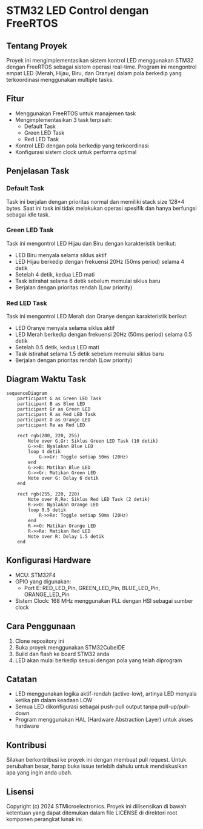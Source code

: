 # STM32 LED Control dengan FreeRTOS

## Tentang Proyek
Proyek ini mengimplementasikan sistem kontrol LED menggunakan STM32 dengan FreeRTOS sebagai sistem operasi real-time. Program ini mengontrol empat LED (Merah, Hijau, Biru, dan Oranye) dalam pola berkedip yang terkoordinasi menggunakan multiple tasks.

## Fitur
- Menggunakan FreeRTOS untuk manajemen task
- Mengimplementasikan 3 task terpisah:
  - Default Task
  - Green LED Task
  - Red LED Task
- Kontrol LED dengan pola berkedip yang terkoordinasi
- Konfigurasi sistem clock untuk performa optimal

## Penjelasan Task

### Default Task
Task ini berjalan dengan prioritas normal dan memiliki stack size 128*4 bytes. Saat ini task ini tidak melakukan operasi spesifik dan hanya berfungsi sebagai idle task.

### Green LED Task
Task ini mengontrol LED Hijau dan Biru dengan karakteristik berikut:
- LED Biru menyala selama siklus aktif
- LED Hijau berkedip dengan frekuensi 20Hz (50ms period) selama 4 detik
- Setelah 4 detik, kedua LED mati
- Task istirahat selama 6 detik sebelum memulai siklus baru
- Berjalan dengan prioritas rendah (Low priority)

### Red LED Task
Task ini mengontrol LED Merah dan Oranye dengan karakteristik berikut:
- LED Oranye menyala selama siklus aktif
- LED Merah berkedip dengan frekuensi 20Hz (50ms period) selama 0.5 detik
- Setelah 0.5 detik, kedua LED mati
- Task istirahat selama 1.5 detik sebelum memulai siklus baru
- Berjalan dengan prioritas rendah (Low priority)

## Diagram Waktu Task

```mermaid
sequenceDiagram
    participant G as Green LED Task
    participant B as Blue LED
    participant Gr as Green LED
    participant R as Red LED Task
    participant O as Orange LED
    participant Re as Red LED
    
    rect rgb(200, 220, 255)
        Note over G,Gr: Siklus Green LED Task (10 detik)
        G->>B: Nyalakan Blue LED
        loop 4 detik
            G->>Gr: Toggle setiap 50ms (20Hz)
        end
        G->>B: Matikan Blue LED
        G->>Gr: Matikan Green LED
        Note over G: Delay 6 detik
    end
    
    rect rgb(255, 220, 220)
        Note over R,Re: Siklus Red LED Task (2 detik)
        R->>O: Nyalakan Orange LED
        loop 0.5 detik
            R->>Re: Toggle setiap 50ms (20Hz)
        end
        R->>O: Matikan Orange LED
        R->>Re: Matikan Red LED
        Note over R: Delay 1.5 detik
    end
```

## Konfigurasi Hardware
- MCU: STM32F4
- GPIO yang digunakan:
  - Port E: RED_LED_Pin, GREEN_LED_Pin, BLUE_LED_Pin, ORANGE_LED_Pin
- Sistem Clock: 168 MHz menggunakan PLL dengan HSI sebagai sumber clock

## Cara Penggunaan
1. Clone repository ini
2. Buka proyek menggunakan STM32CubeIDE
3. Build dan flash ke board STM32 anda
4. LED akan mulai berkedip sesuai dengan pola yang telah diprogram

## Catatan
- LED menggunakan logika aktif-rendah (active-low), artinya LED menyala ketika pin dalam keadaan LOW
- Semua LED dikonfigurasi sebagai push-pull output tanpa pull-up/pull-down
- Program menggunakan HAL (Hardware Abstraction Layer) untuk akses hardware

## Kontribusi
Silakan berkontribusi ke proyek ini dengan membuat pull request. Untuk perubahan besar, harap buka issue terlebih dahulu untuk mendiskusikan apa yang ingin anda ubah.

## Lisensi
Copyright (c) 2024 STMicroelectronics.
Proyek ini dilisensikan di bawah ketentuan yang dapat ditemukan dalam file LICENSE di direktori root komponen perangkat lunak ini.
